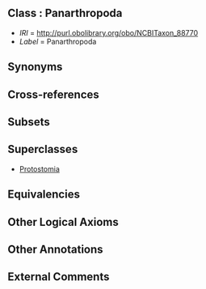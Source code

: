 
## Class : Panarthropoda

 * *IRI* = http://purl.obolibrary.org/obo/NCBITaxon_88770
 * *Label* = Panarthropoda

## Synonyms


## Cross-references


## Subsets


## Superclasses

 * [Protostomia](../../NCBITaxon/17/NCBITaxon_33317.md)

## Equivalencies


## Other Logical Axioms


## Other Annotations


## External Comments

